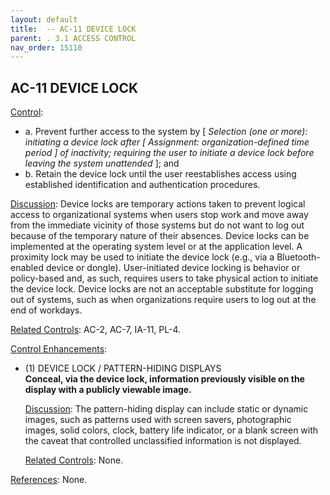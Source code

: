 ```yaml
---
layout: default
title:  -- AC-11 DEVICE LOCK 
parent: . 3.1 ACCESS CONTROL 
nav_order: 15110
---
```


## AC-11 DEVICE LOCK

<ins>Control</ins>:
* a. Prevent further access to the system by [ _Selection (one or more): initiating a device lock after [ Assignment: organization-defined time period ] of inactivity; requiring the user to initiate a device lock before leaving the system unattended_ ]; and
* b. Retain the device lock until the user reestablishes access using established identification and
authentication procedures.

<ins>Discussion</ins>: Device locks are temporary actions taken to prevent logical access to organizational systems when users stop work and move away from the immediate vicinity of those systems but do not want to log out because of the temporary nature of their absences. Device locks can be implemented at the operating system level or at the application level. A proximity lock may be used to initiate the device lock (e.g., via a Bluetooth-enabled device or dongle). User-initiated device locking is behavior or policy-based and, as such, requires users to take physical action to initiate the device lock. Device locks are not an acceptable substitute for logging out of systems, such as when organizations require users to log out at the end of workdays.

<ins>Related Controls</ins>: AC-2, AC-7, IA-11, PL-4.

<ins>Control Enhancements</ins>:
* (1) DEVICE LOCK / PATTERN-HIDING DISPLAYS<br>
**Conceal, via the device lock, information previously visible on the display with a publicly viewable image.**

    <ins>Discussion</ins>: The pattern-hiding display can include static or dynamic images, such as patterns used with screen savers, photographic images, solid colors, clock, battery life indicator, or a blank screen with the caveat that controlled unclassified information is not displayed.

    <ins>Related Controls</ins>: None.

<ins>References</ins>: None.
